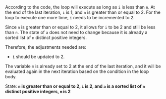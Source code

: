 According to the code, the loop will execute as long as `i` is less than `n`. At the end of the last iteration, `i` is 1, and `n` is greater than or equal to 2. For the loop to execute one more time, `i` needs to be incremented to 2. 

Since `n` is greater than or equal to 2, it allows for `i` to be 2 and still be less than `n`. The state of `a` does not need to change because it is already a sorted list of `n` distinct positive integers.

Therefore, the adjustments needed are:
- `i` should be updated to 2.

The variable `m` is already set to 2 at the end of the last iteration, and it will be evaluated again in the next iteration based on the condition in the loop body.

State: **`n` is greater than or equal to 2, `i` is 2, and `a` is a sorted list of `n` distinct positive integers, `m` is 2**